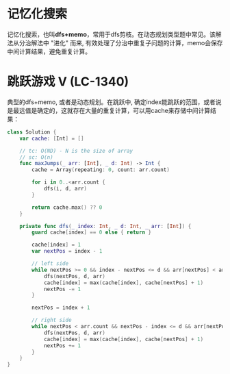 # 记忆化搜索

记忆化搜索，也叫**dfs+memo**，常用于dfs剪枝。在动态规划类型题中常见。该解法从分治解法中 "进化" 而来, 有效处理了分治中重复子问题的计算，memo会保存中间计算结果，避免重复计算。

# 跳跃游戏 V (LC-1340)
典型的dfs+memo, 或者是动态规划。在跳跃中, 确定index能跳跃的范围，或者说是最远值是确定的，这就存在大量的重复计算，可以用cache来存储中间计算结果：

```swift
class Solution {
    var cache: [Int] = []

    // tc: O(ND) - N is the size of array
    // sc: O(n)
    func maxJumps(_ arr: [Int], _ d: Int) -> Int {
        cache = Array(repeating: 0, count: arr.count)

        for i in 0..<arr.count {
            dfs(i, d, arr)
        }

        return cache.max() ?? 0
    }

    private func dfs(_ index: Int, _ d: Int, _ arr: [Int]) {
        guard cache[index] == 0 else { return }

        cache[index] = 1
        var nextPos = index - 1

        // left side
        while nextPos >= 0 && index - nextPos <= d && arr[nextPos] < arr[index] {
            dfs(nextPos, d, arr)
            cache[index] = max(cache[index], cache[nextPos] + 1)
            nextPos -= 1
        }

        nextPos = index + 1

        // right side
        while nextPos < arr.count && nextPos - index <= d && arr[nextPos] < arr[index] {
            dfs(nextPos, d, arr)
            cache[index] = max(cache[index], cache[nextPos] + 1)
            nextPos += 1
        }
    }
}
```